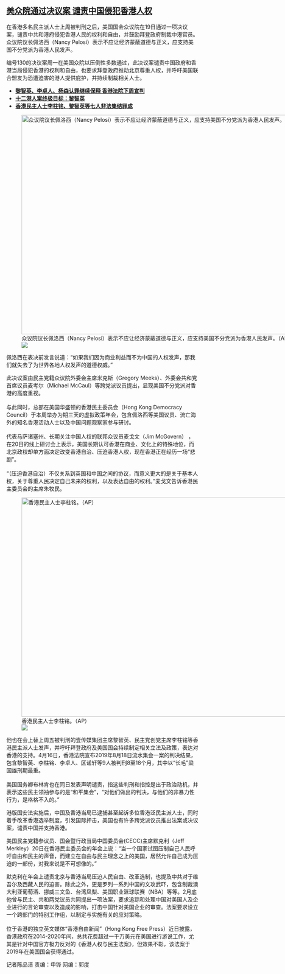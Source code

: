 <!--1618951919000-->
[美众院通过决议案 谴责中国侵犯香港人权](https://www.rfa.org/mandarin/yataibaodao/gangtai/cm-04202021151608.html)
------

<p>在香港多名民主派人士上周被判刑之后，美国国会众议院在19日通过一项决议案，谴责中共和港府侵犯香港人民的权利和自由，并鼓励拜登政府制裁中港官员。众议院议长佩洛西（Nancy Pelosi）表示不应让经济蒙蔽道德与正义，应支持美国不分党派为香港人民发声。</p><p>编号130的决议案周一在美国众院以压倒性多数通过，此决议案谴责中国政府和香港当局侵犯香港的权利和自由，也要求拜登政府推动北京尊重人权，并呼吁美国联合盟友为恐遭迫害的港人提供庇护，并持续制裁相关人士。</p><p></p><ul><li><a href="https://www.rfa.org/mandarin/Xinwen/3-04072021082422.html"><strong>黎智英、李卓人、杨森认罪继续保释 香港法院下周宣判</strong></a></li><li><strong><a href="https://www.rfa.org/mandarin/Xinwen/wul0407d-04072021063028.html">十二港人案终极目标：黎智英</a></strong></li><li><strong><a href="https://www.rfa.org/mandarin/yataibaodao/gangtai/al1-04012021072004.html">香港民主人士李柱铭、黎智英等七人非法集结罪成</a></strong></li></ul><p><figure class="image-richtext image-inline captioned" style="width:1024px;"><img alt="众议院议长佩洛西（Nancy Pelosi）表示不应让经济蒙蔽道德与正义，应支持美国不分党派为香港人民发声。（AP）" height="576" src="https://www.rfa.org/mandarin/yataibaodao/gangtai/cm-04202021151608.html/ap21105554950684.jpg/@@images/467a40e1-a062-4564-83ad-21773e031d9f.jpeg" title="3" width="1024"/><figcaption class="image-caption">众议院议长佩洛西（Nancy Pelosi）表示不应让经济蒙蔽道德与正义，应支持美国不分党派为香港人民发声。（AP）</figcaption><small></small><div id="zoomattribute"><a data-caption="众议院议长佩洛西（Nancy Pelosi）表示不应让经济蒙蔽道德与正义，应支持美国不分党派为香港人民发声。（AP）" data-fancybox="" href="https://www.rfa.org/mandarin/yataibaodao/gangtai/cm-04202021151608.html/ap21105554950684.jpg" id="single_image" title="众议院议长佩洛西（Nancy Pelosi）表示不应让经济蒙蔽道德与正义，应支持美国不分党派为香港人民发声。（AP）"><img src="/++plone++rfa-resources/img/icon-zoom.png"/></a></div></figure></p><p>佩洛西在表决前发言说道：“如果我们因为商业利益而不为中国的人权发声，那我们就失去了为世界各地人权发声的道德权威。”</p><p>此决议案由民主党籍众议院外委会主席米克斯（Gregory Meeks）、外委会共和党首席议员麦考尔（Michael McCaul）等跨党派议员提出，显现美国不分党派对香港的高度重视。<br/><br/>与此同时，总部在美国华盛顿的香港民主委员会（Hong Kong Democracy Council）于本周举办为期三天的虚拟政策年会，包含佩洛西等美国议员、流亡海外的知名香港活动人士以及中国问题观察家参与研讨。<br/><br/>代表马萨诸塞州、长期关注中国人权的联邦众议员麦戈文（Jim McGovern） ，在20日的线上研讨会上表示，美国长期认可香港在商业、文化上的特殊地位，而北京政权却单方面决定改变香港自治、压迫香港人权，现在香港正在经历一场“悲剧”。<br/><br/>“（压迫香港自治）不仅关系到英国和中国之间的协议，而意义更大的是关于基本人权，关于尊重人民决定自己未来的权利，以及表达自由的权利。”麦戈文告诉香港民主委员会的主席朱牧民。</p><p><figure class="image-richtext image-inline captioned" style="width:1024px;"><img alt="香港民主人士李柱铭。（AP）" height="576" src="https://www.rfa.org/mandarin/yataibaodao/gangtai/cm-04202021151608.html/ap21106422778443.jpg/@@images/1c866c94-4bed-4e8c-b539-b0ceb172991a.jpeg" title="1" width="1024"/><figcaption class="image-caption">香港民主人士李柱铭。（AP）</figcaption><small></small><div id="zoomattribute"><a data-caption="香港民主人士李柱铭。（AP）" data-fancybox="" href="https://www.rfa.org/mandarin/yataibaodao/gangtai/cm-04202021151608.html/ap21106422778443.jpg" id="single_image" title="香港民主人士李柱铭。（AP）"><img src="/++plone++rfa-resources/img/icon-zoom.png"/></a></div></figure></p><p>他也在会上替上周五被判刑的壹传媒集团主席黎智英、民主党创党主席李柱铭等香港民主派人士发声，并呼吁拜登政府及美国国会持续制定相关立法及政策，表达对香港的支持。4月16日，香港法院宣布2019年8月18日流水集会一案的判决结果，包含黎智英、李柱铭、李卓人、区诺轩等9人被判刑8至18个月，其中以“长毛”梁国雄刑期最重。<br/><br/>美国国务卿布林肯也在同日发表声明谴责，指这些判刑和指控是出于政治动机，并表示这些民主领袖参与的是“和平集会”，“对他们做出的判决，与他们的非暴力性行为，是格格不入的。”</p><p>港版国安法实施后，中国及香港当局已逮捕甚至起诉多位香港泛民主派人士，同时着手改革香港选举制度，引发国际抨击，美国也有许多跨党派议员推出法案或决议案，谴责中国并支持香港。</p><p>美国民主党籍参议员、国会暨行政当局中国委员会(CECC)主席默克利（Jeff Merkley）20日在香港民主委员会的年会上说：“当一个国家试图压制自己人民呼吁自由和民主的声音，而建立在自由与民主理念之上的美国，居然允许自己成为压迫的一部份，对我来说是不可想像的。”</p><p>默克利在年会上谴责北京与香港当局压迫人民自由、改革选制，也提及中共对于维吾尔及西藏人民的迫害。除此之外，更是罗列一系列中国的文攻武吓，包含制裁澳大利亚葡萄酒、挪威三文鱼、台湾凤梨、美国职业篮球联赛（NBA）等等。2月底他曾与民主、共和两党议员共同提出一项法案，要求追踪和处理中国对美国人及企业进行的言论审查以及造成的影响，打击中国针对美国企业的审查。法案要求设立一个跨部门的特别工作组，以制定与实施有关的应对策略。<br/><br/>位于香港的独立英文媒体“香港自由新闻”（Hong Kong Free Press）近日披露，香港政府在2014-2020年间，总共花费超过一千万美元在美国进行游说工作，尤其是针对中国官方极力反对的《香港人权与民主法案》，但效果不彰，该法案于2019年在美国国会获得通过。</p><p>记者陈品洁 责编：申铧 网编：郭度</p><p></p>
